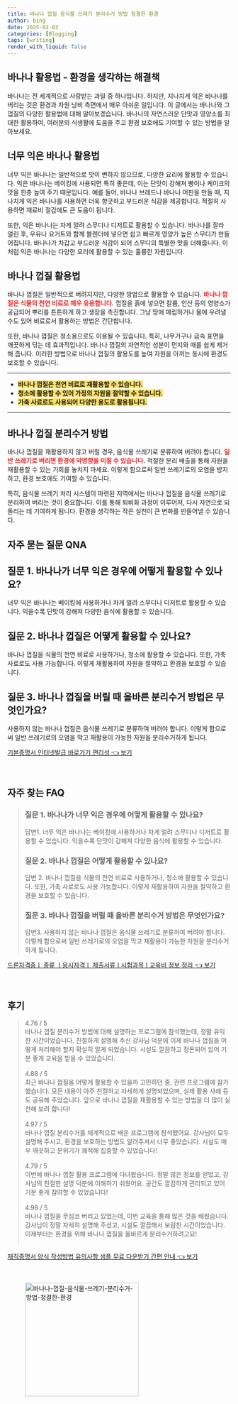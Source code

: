 ```yaml
---
title: 바나나 껍질 음식물 쓰레기 분리수거 방법 청결한 환경
author: bing
date: 2025-02-03
categories: [Blogging]
tags: [writing]
render_with_liquid: false
---
```



<h2 id='바나나_활용법'>바나나 활용법 - 환경을 생각하는 해결책</h2>

<p>바나나는 전 세계적으로 사랑받는 과일 중 하나입니다. 하지만, 지나치게 익은 바나나를 버리는 것은 환경과 자원 낭비 측면에서 매우 아쉬운 일입니다. 이 글에서는 바나나와 그 껍질의 다양한 활용법에 대해 알아보겠습니다. 바나나의 자연스러운 단맛과 영양소를 최대한 활용하여, 여러분의 식생활에 도움을 주고 환경 보호에도 기여할 수 있는 방법을 알아보세요.</p>

<h2 id='너무_익은_바나나_활용법'>너무 익은 바나나 활용법</h2>

<p>너무 익은 바나나는 일반적으로 맛이 변하지 않으므로, 다양한 요리에 활용할 수 있습니다. 익은 바나나는 베이킹에 사용되면 특히 좋은데, 이는 단맛이 강해져 빵이나 케이크의 맛을 한층 높여 주기 때문입니다. 예를 들어, 바나나 브레드나 바나나 머핀을 만들 때, 지나치게 익은 바나나를 사용하면 더욱 향긋하고 부드러운 식감을 제공합니다. 적절히 사용하면 재료비 절감에도 큰 도움이 됩니다.</p>

<p>또한, 익은 바나나는 차게 얼려 스무디나 디저트로 활용할 수 있습니다. 바나나를 잘라 얼린 후, 우유나 요거트와 함께 블렌더에 넣으면 쉽고 빠르게 영양가 높은 스무디가 만들어집니다. 바나나가 차갑고 부드러운 식감이 되어 스무디의 특별한 맛을 더해줍니다. 이처럼 익은 바나나는 다양한 요리에 활용할 수 있는 훌륭한 자원입니다.</p>

<h2 id='바나나_껍질_활용법'>바나나 껍질 활용법</h2>

<p>바나나 껍질은 일반적으로 버려지지만, 다양한 방법으로 활용할 수 있습니다. <b><span style="color: #ee2323;">바나나 껍질은 식물의 천연 비료로 매우 유용합니다.</span></b> 껍질을 흙에 넣으면 칼륨, 인산 등의 영양소가 공급되어 뿌리를 튼튼하게 하고 생장을 촉진합니다. 그냥 땅에 매립하거나 물에 우려낼 수도 있어 비료로서 활용하는 방법은 간단합니다.</p>

<p>또한, 바나나 껍질은 청소용으로도 이용될 수 있습니다. 특히, 나무가구나 금속 표면을 깨끗하게 닦는 데 효과적입니다. 바나나 껍질의 자연적인 성분이 먼지와 때를 쉽게 제거해 줍니다. 이러한 방법으로 바나나 껍질의 활용도를 높여 자원을 아끼는 동시에 환경도 보호할 수 있습니다.</p>

<hr />

<ul>
    <li><b><span style="background-color: #ffe066;">바나나 껍질은 천연 비료로 재활용할 수 있습니다.</span></b></li>
    <li><b><span style="background-color: #ffe066;">청소에 활용할 수 있어 가정의 자원을 절약할 수 있습니다.</span></b></li>
    <li><b><span style="background-color: #ffe066;">가축 사료로도 사용되어 다양한 용도로 활용됩니다.</span></b></li>
</ul>

<hr />

<h2 id='바나나_껍질_분리수거_방법'>바나나 껍질 분리수거 방법</h2>

<p>바나나 껍질을 재활용하지 않고 버릴 경우, 음식물 쓰레기로 분류하여 버려야 합니다. <b><span style="color: #ee2323;">일반 쓰레기로 버리면 환경에 악영향을 미칠 수 있습니다.</span></b> 적절한 분리 배출을 통해 자원을 재활용할 수 있는 기회를 놓치지 마세요. 이렇게 함으로써 일반 쓰레기로의 오염을 방지하고, 환경 보호에도 기여할 수 있습니다.</p>

<p>특히, 음식물 쓰레기 처리 시스템이 마련된 지역에서는 바나나 껍질을 음식물 쓰레기로 분리하여 버리는 것이 중요합니다. 이를 통해 퇴비화 과정이 이루어져, 다시 자연으로 되돌리는 데 기여하게 됩니다. 환경을 생각하는 작은 실천이 큰 변화를 만들어낼 수 있습니다.</p>

<h2 id='자주_묻는_질문_QNA'>자주 묻는 질문 QNA</h2>

<h2 id='질문1'>질문 1. 바나나가 너무 익은 경우에 어떻게 활용할 수 있나요?</h2>

<p>너무 익은 바나나는 베이킹에 사용하거나 차게 얼려 스무디나 디저트로 활용할 수 있습니다. 익을수록 단맛이 강해져 다양한 음식에 활용할 수 있습니다.</p>

<h2 id='질문2'>질문 2. 바나나 껍질은 어떻게 활용할 수 있나요?</h2>

<p>바나나 껍질을 식물의 천연 비료로 사용하거나, 청소에 활용할 수 있습니다. 또한, 가축 사료로도 사용 가능합니다. 이렇게 재활용하여 자원을 절약하고 환경을 보호할 수 있습니다.</p>

<h2 id='질문3'>질문 3. 바나나 껍질을 버릴 때 올바른 분리수거 방법은 무엇인가요?</h2>

<p>사용하지 않는 바나나 껍질은 음식물 쓰레기로 분류하여 버려야 합니다. 이렇게 함으로써 일반 쓰레기로의 오염을 막고 재활용이 가능한 자원을 분리수거하게 됩니다.</p>


<p><a class="click-button" title="기본증명서 인터넷발급 바로가기 편리성" href="https://adkhouse.github.io/posts/%EA%B8%B0%EB%B3%B8%EC%A6%9D%EB%AA%85%EC%84%9C-%EC%9D%B8%ED%84%B0%EB%84%B7%EB%B0%9C%EA%B8%89-%EB%B0%94%EB%A1%9C%EA%B0%80%EA%B8%B0-%ED%8E%B8%EB%A6%AC%EC%84%B1/" rel="dofollow">기본증명서 인터넷발급 바로가기 편리성 👈 보기</a></p><br>
<h2 id='자주_찾는_FAQ'>자주 찾는 FAQ</h2>
<div itemscope="" itemtype="https://schema.org/FAQPage"> 
<blockquote> 
<div itemscope="" itemprop="mainEntity" itemtype="https://schema.org/Question"> 
<h3 itemprop="name">질문 1. 바나나가 너무 익은 경우에 어떻게 활용할 수 있나요?</h3> 
<div itemscope="" itemprop="acceptedAnswer" itemtype="https://schema.org/Answer"> 
<span itemprop="text"> 
<p>답변1. 너무 익은 바나나는 베이킹에 사용하거나 차게 얼려 스무디나 디저트로 활용할 수 있습니다. 익을수록 단맛이 강해져 다양한 음식에 활용할 수 있습니다.</p> 
</span> 
</div> 
</div> 
<div itemscope="" itemprop="mainEntity" itemtype="https://schema.org/Question"> 
<h3 itemprop="name">질문 2. 바나나 껍질은 어떻게 활용할 수 있나요?</h3> 
<div itemscope="" itemprop="acceptedAnswer" itemtype="https://schema.org/Answer"> 
<span itemprop="text"> 
<p>답변 2. 바나나 껍질을 식물의 천연 비료로 사용하거나, 청소에 활용할 수 있습니다. 또한, 가축 사료로도 사용 가능합니다. 이렇게 재활용하여 자원을 절약하고 환경을 보호할 수 있습니다.</p> 
</span> 
</div> 
</div> 
<div itemscope="" itemprop="mainEntity" itemtype="https://schema.org/Question"> 
<h3 itemprop="name">질문 3. 바나나 껍질을 버릴 때 올바른 분리수거 방법은 무엇인가요?</h3> 
<div itemscope="" itemprop="acceptedAnswer" itemtype="https://schema.org/Answer"> 
<span itemprop="text"> 
<p>답변3. 사용하지 않는 바나나 껍질은 음식물 쓰레기로 분류하여 버려야 합니다. 이렇게 함으로써 일반 쓰레기로의 오염을 막고 재활용이 가능한 자원을 분리수거하게 됩니다.</p> 
</span> 
</div> 
</div> 
</blockquote> 
</div>
<p><a class="click-button" title="드론자격증ㅣ 종류 ㅣ응시자격ㅣ 제출서류ㅣ시험과목ㅣ교육비 정보 정리" href="https://adkhouse.github.io/posts/%EB%93%9C%EB%A1%A0%EC%9E%90%EA%B2%A9%EC%A6%9D%E3%85%A3-%EC%A2%85%EB%A5%98-%E3%85%A3%EC%9D%91%EC%8B%9C%EC%9E%90%EA%B2%A9%E3%85%A3-%EC%A0%9C%EC%B6%9C%EC%84%9C%EB%A5%98%E3%85%A3%EC%8B%9C%ED%97%98%EA%B3%BC%EB%AA%A9%E3%85%A3%EA%B5%90%EC%9C%A1%EB%B9%84-%EC%A0%95%EB%B3%B4-%EC%A0%95%EB%A6%AC/" rel="dofollow">드론자격증ㅣ 종류 ㅣ응시자격ㅣ 제출서류ㅣ시험과목ㅣ교육비 정보 정리 👈 보기</a></p><br>
<h2 id='후기'>후기</h2>
<div itemscope itemtype="https://schema.org/Product">
  <blockquote>
  <div itemprop="review" itemscope itemtype="https://schema.org/Review">
      <div itemprop="reviewRating" itemscope itemtype="https://schema.org/Rating"> <span itemprop="ratingValue">4.76</span> / <span itemprop="bestRating">5</span> </div>
      <span itemprop="reviewBody">바나나 껍질 분리수거 방법에 대해 설명하는 프로그램에 참석했는데, 정말 유익한 시간이었습니다. 친절하게 설명해 주신 강사님 덕분에 이제 바나나 껍질을 어떻게 처리해야 할지 확실히 알게 되었습니다. 시설도 깔끔하고 정돈되어 있어 기분 좋게 교육을 받을 수 있었습니다.</span>
  </div>
  <br>
  <div itemprop="review" itemscope itemtype="https://schema.org/Review">
      <div itemprop="reviewRating" itemscope itemtype="https://schema.org/Rating"> <span itemprop="ratingValue">4.88</span> / <span itemprop="bestRating">5</span> </div>
      <span itemprop="reviewBody">최근 바나나 껍질을 어떻게 활용할 수 있을까 고민하던 중, 관련 프로그램에 참가했습니다. 모든 내용이 아주 친절하고 자세하게 설명되었으며, 실제 활용 사례 등도 공유해 주었습니다. 앞으로 바나나 껍질을 재활용할 수 있는 방법을 더 많이 실천해 보려 합니다!</span>
  </div>
  <br>
  <div itemprop="review" itemscope itemtype="https://schema.org/Review">
      <div itemprop="reviewRating" itemscope itemtype="https://schema.org/Rating"> <span itemprop="ratingValue">4.97</span> / <span itemprop="bestRating">5</span> </div>
      <span itemprop="reviewBody">바나나 껍질 분리수거를 체계적으로 배운 프로그램에 참석했어요. 강사님이 모두 설명해 주시고, 환경을 보호하는 방법도 알려주셔서 너무 좋았습니다. 시설도 매우 깨끗하고 분위기가 쾌적해 집중할 수 있었습니다!</span>
  </div>
  <br>
  <div itemprop="review" itemscope itemtype="https://schema.org/Review">
      <div itemprop="reviewRating" itemscope itemtype="https://schema.org/Rating"> <span itemprop="ratingValue">4.79</span> / <span itemprop="bestRating">5</span> </div>
      <span itemprop="reviewBody">이번에 바나나 껍질 활용 프로그램에 다녀왔습니다. 정말 많은 정보를 얻었고, 강사님의 친절한 설명 덕분에 이해하기 쉬웠어요. 공간도 깔끔하게 관리되고 있어 기분 좋게 참여할 수 있었습니다!</span>
  </div>
  <br>
  <div itemprop="review" itemscope itemtype="https://schema.org/Review">
      <div itemprop="reviewRating" itemscope itemtype="https://schema.org/Rating"> <span itemprop="ratingValue">4.98</span> / <span itemprop="bestRating">5</span> </div>
      <span itemprop="reviewBody">바나나 껍질을 무심코 버리고 있었는데, 이번 교육을 통해 많은 것을 배웠습니다. 강사님이 정말 자세히 설명해 주셨고, 시설도 깔끔해서 보람찬 시간이었습니다. 이제부터는 환경을 위해 바나나 껍질을 올바르게 분리수거하려고요!</span>
  </div>
  <br>
  </blockquote>
</div>
<p><a class="click-button" title="재직증명서 양식 작성방법 유의사항 샘플 무료 다운받기 간편 안내" href="https://adkhouse.github.io/posts/%EC%9E%AC%EC%A7%81%EC%A6%9D%EB%AA%85%EC%84%9C-%EC%96%91%EC%8B%9D-%EC%9E%91%EC%84%B1%EB%B0%A9%EB%B2%95-%EC%9C%A0%EC%9D%98%EC%82%AC%ED%95%AD-%EC%83%98%ED%94%8C-%EB%AC%B4%EB%A3%8C-%EB%8B%A4%EC%9A%B4%EB%B0%9B%EA%B8%B0-%EA%B0%84%ED%8E%B8-%EC%95%88%EB%82%B4/" rel="dofollow">재직증명서 양식 작성방법 유의사항 샘플 무료 다운받기 간편 안내 👈 보기</a></p><br>
<figure class="image"><img src="https://adkhouse.github.io/assets/img/thumbnail/바나나-껍질-음식물-쓰레기-분리수거-방법-청결한-환경.webp" alt="바나나-껍질-음식물-쓰레기-분리수거-방법-청결한-환경" width="256" height="256"></figure>